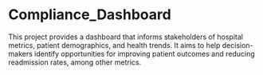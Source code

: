 # Compliance_Dashboard
This project provides a dashboard that informs stakeholders of hospital metrics, patient demographics, and health trends. It aims to help decision-makers identify opportunities for improving patient outcomes and reducing readmission rates, among other metrics.

